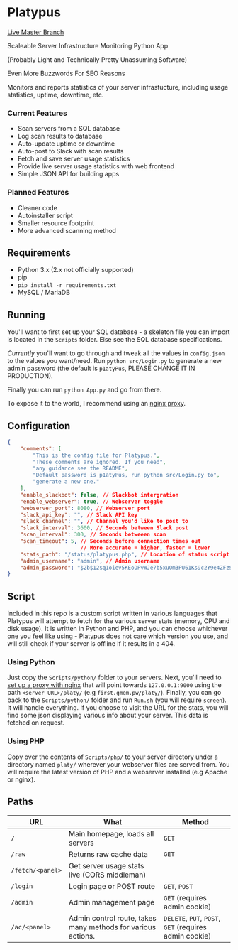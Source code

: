 # Platypus

[Live Master Branch](https://status.ggserv.xyz)

Scaleable Server Infrastructure Monitoring Python App

(Probably Light and Technically Pretty Unassuming Software)

Even More Buzzwords For SEO Reasons

Monitors and reports statistics of your server infrastucture, including usage statistics, uptime, downtime, etc.

### Current Features
 - Scan servers from a SQL database
 - Log scan results to database
 - Auto-update uptime or downtime
 - Auto-post to Slack with scan results
 - Fetch and save server usage statistics
 - Provide live server usage statistics with web frontend
 - Simple JSON API for building apps

### Planned Features
 - Cleaner code
 - Autoinstaller script
 - Smaller resource footprint
 - More advanced scanning method

## Requirements
 - Python 3.x (2.x not officially supported)
 - pip
  - `pip install -r requirements.txt`
 - MySQL / MariaDB

## Running
You'll want to first set up your SQL database - a skeleton file you can import is located in the `Scripts` folder. Else see the SQL database specifications.

_Currently_ you'll want to go through and tweak all the values in `config.json` to the values you want/need. Run `python src/Login.py` to generate a new admin password (the default is `p1atyPus`, PLEASE CHANGE IT IN PRODUCTION).

Finally you can run `python App.py` and go from there.

To expose it to the world, I recommend using an [nginx proxy](#).
## Configuration

```json
{
    "comments": [
        "This is the config file for Platypus.",
        "These comments are ignored. If you need",
        "any guidance see the README",
        "Default password is p1atyPus, run python src/Login.py to",
        "generate a new one."
    ],
    "enable_slackbot": false, // Slackbot intergration
    "enable_webserver": true, // Webserver toggle
    "webserver_port": 8080, // Webserver port
    "slack_api_key": "", // Slack API key 
    "slack_channel": "", // Channel you'd like to post to
    "slack_interval": 3600, // Seconds between Slack post
    "scan_interval": 300, // Seconds betweeen scan
    "scan_timeout": 5, // Seconds before connection times out
    				   // More accurate = higher, faster = lower
    "stats_path": "/status/platypus.php", // Location of status script
    "admin_username": "admin", // Admin username
    "admin_password": "$2b$12$q1oiev5KEoOPvWJe7b5xuOm3PU61Ks9c2Y9e4ZFzS1YzJtsFLBBBK" // Admin password (salted & hashed) 
}
```

## Script

Included in this repo is a custom script written in various
languages that Platypus will attempt to fetch for the various
server stats (memory, CPU and disk usage). It is written in
Python and PHP, and you can choose whichever one you feel like
using - Platypus does not care which version you use, and will
still check if your server is offline if it results in a 404.

### Using Python

Just copy the `Scripts/python/` folder to your servers. Next, you'll need to
[set up a proxy with nginx](#) that will point towards `127.0.0.1:9000` using
the path `<server URL>/platy/` (e.g `first.gmem.pw/platy/`). Finally,
you can go back to the `Scripts/python/` folder and run `Run.sh` (you will
require `screen`). It will handle everything. If you choose to visit the URL
for the stats, you will find some json displaying various info about your
server. This data is fetched on request.

### Using PHP

Copy over the contents of `Scripts/php/` to your server directory under a
directory named `platy/` wherever your webserver files are served from.
You will require the latest version of PHP and a webserver installed
(e.g Apache or nginx).


## Paths

| URL | What | Method |
| --- | ---- | ---- |
| `/` | Main homepage, loads all servers | `GET` |
| `/raw` | Returns raw cache data | `GET` |
| `/fetch/<panel>` | Get server usage stats live (CORS middleman) |
| `/login` | Login page or POST route | `GET`, `POST` |
| `/admin` | Admin management page | `GET` (requires admin cookie) |
| `/ac/<panel>` | Admin control route, takes many methods for various actions. | `DELETE`, `PUT`, `POST`, `GET` (requires admin cookie) |
